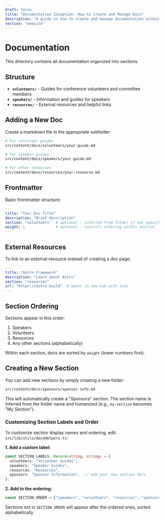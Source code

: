 ```yaml
---
draft: false
title: "Documentation Inception: How to Create and Manage Docs"
description: "A guide on how to create and manage documentation within the project"
section: "website"
---
```


# Documentation

This directory contains all documentation organized into sections.

## Structure

- **`volunteers/`** - Guides for conference volunteers and committee members
- **`speakers/`** - Information and guides for speakers
- **`resources/`** - External resources and helpful links

## Adding a New Doc

Create a markdown file in the appropriate subfolder:

```bash
# For volunteer guides
src/content/docs/volunteers/your-guide.md

# For speaker guides
src/content/docs/speakers/your-guide.md

# For other resources
src/content/docs/resources/your-resource.md
```

## Frontmatter

Basic frontmatter structure:

```yaml
---
title: "Your Doc Title"
description: "Brief description"
section: "volunteers"  # optional - inferred from folder if not specified
weight: 1              # optional - controls ordering within section
---
```

## External Resources

To link to an external resource instead of creating a doc page:

```yaml
---
title: "Astro Framework"
description: "Learn about Astro"
section: "resources"
url: "https://astro.build"  # opens in new tab with icon
---
```

## Section Ordering

Sections appear in this order:

1. Speakers
2. Volunteers
3. Resources
4. Any other sections (alphabetically)

Within each section, docs are sorted by `weight` (lower numbers first).

## Creating a New Section

You can add new sections by simply creating a new folder:

```bash
src/content/docs/sponsors/sponsor-info.md
```

This will automatically create a "Sponsors" section. The section name is inferred from the folder name and humanized (e.g., `my-section` becomes "My Section").

### Customizing Section Labels and Order

To customize section display names and ordering, edit `src/lib/utils/docsHelpers.ts`:

**1. Add a custom label:**

```typescript
const SECTION_LABELS: Record<string, string> = {
  volunteers: "Volunteer Guides",
  speakers: "Speaker Guides",
  resources: "Resources",
  sponsors: "Sponsor Information",  // add your new section here
};
```

**2. Add to the ordering:**

```typescript
const SECTION_ORDER = ["speakers", "volunteers", "resources", "sponsors"] as const;
```

Sections not in `SECTION_ORDER` will appear after the ordered ones, sorted alphabetically.
